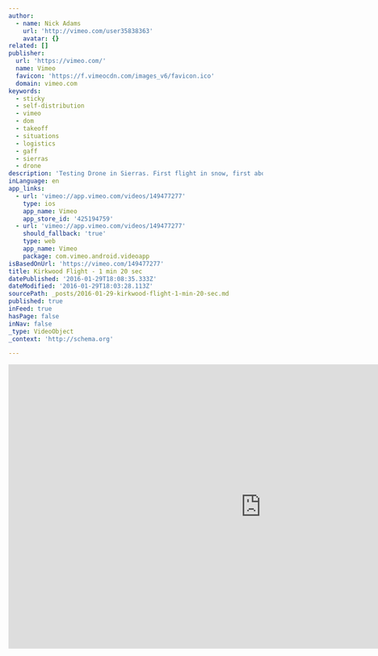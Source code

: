 ```yaml
---
author:
  - name: Nick Adams
    url: 'http://vimeo.com/user35838363'
    avatar: {}
related: []
publisher:
  url: 'https://vimeo.com/'
  name: Vimeo
  favicon: 'https://f.vimeocdn.com/images_v6/favicon.ico'
  domain: vimeo.com
keywords:
  - sticky
  - self-distribution
  - vimeo
  - dom
  - takeoff
  - situations
  - logistics
  - gaff
  - sierras
  - drone
description: 'Testing Drone in Sierras. First flight in snow, first above 10,000 ft (takeoff elevation). Thanks to Dom for helping with logistics on this one.'
inLanguage: en
app_links:
  - url: 'vimeo://app.vimeo.com/videos/149477277'
    type: ios
    app_name: Vimeo
    app_store_id: '425194759'
  - url: 'vimeo://app.vimeo.com/videos/149477277'
    should_fallback: 'true'
    type: web
    app_name: Vimeo
    package: com.vimeo.android.videoapp
isBasedOnUrl: 'https://vimeo.com/149477277'
title: Kirkwood Flight - 1 min 20 sec
datePublished: '2016-01-29T18:08:35.333Z'
dateModified: '2016-01-29T18:03:28.113Z'
sourcePath: _posts/2016-01-29-kirkwood-flight-1-min-20-sec.md
published: true
inFeed: true
hasPage: false
inNav: false
_type: VideoObject
_context: 'http://schema.org'

---
```

<iframe src="https://cdn.embedly.com/widgets/media.html?src=https%3A%2F%2Fplayer.vimeo.com%2Fvideo%2F149477277&amp;url=https%3A%2F%2Fvimeo.com%2F149477277&amp;image=http%3A%2F%2Fi.vimeocdn.com%2Fvideo%2F548802259_1280.jpg&amp;key=b7d04c9b404c499eba89ee7072e1c4f7&amp;type=text%2Fhtml&amp;schema=vimeo" width="1000" height="563" scrolling="no" frameborder="0" allowfullscreen="allowfullscreen" style=""></iframe>